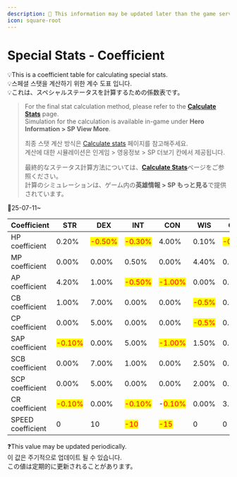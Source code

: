 ```yaml
---
description: 🛑 This information may be updated later than the game server data.
icon: square-root
---
```


# Special Stats - Coefficient

💡This is a coefficient table for calculating special stats.\
💡스페셜 스탯을 계산하기 위한 계수 도표 입니다.\
💡これは、スペシャルステータスを計算するための係数表です。

> For the final stat calculation method, please refer to the [**Calculate Stats**](../calculate-stats.md#eng) page.\
> Simulation for the calculation is available in-game under **Hero Information > SP View More**.
>
> 최종 스탯 계산 방식은 [Calculate stats](../calculate-stats.md#undefined-1) 페이지를 참고해주세요. \
> 계산에 대한 시뮬레이션은 인게임 > 영웅정보 > SP 더보기 칸에서 제공됩니다.
>
> 最終的なステータス計算方法については、[**Calculate Stats**](../calculate-stats.md#ri-ben-yu)ページをご参照ください。\
> 計算のシミュレーションは、ゲーム内の**英雄情報 > SP もっと見る**で提供されています。

🔹25-07-11\~

| Coefficient       | STR                                    | DEX                                    | INT                                    | CON                                    | WIS                                   | CHA                                    |
| ----------------- | -------------------------------------- | -------------------------------------- | -------------------------------------- | -------------------------------------- | ------------------------------------- | -------------------------------------- |
| HP coefficient    | 0.20%                                  | <mark style="color:red;">-0.50%</mark> | <mark style="color:red;">-0.30%</mark> | 4.00%                                  | 0.10%                                 | <mark style="color:red;">-0.10%</mark> |
| MP coefficient    | 0.00%                                  | 0.00%                                  | 0.50%                                  | 0.00%                                  | 4.40%                                 | 0.00%                                  |
| AP coefficient    | 4.20%                                  | 1.00%                                  | <mark style="color:red;">-0.50%</mark> | <mark style="color:red;">-1.00%</mark> | 0.00%                                 | 0.00%                                  |
| CB coefficient    | 1.00%                                  | 7.00%                                  | 0.00%                                  | 0.00%                                  | <mark style="color:red;">-0.5%</mark> | 0.50%                                  |
| CP coefficient    | 0.00%                                  | 5.00%                                  | 0.00%                                  | 0.00%                                  | <mark style="color:red;">-0.5%</mark> | 0.50%                                  |
| SAP coefficient   | <mark style="color:red;">-0.10%</mark> | 0.00%                                  | 5.00%                                  | <mark style="color:red;">-1.00%</mark> | 1.50%                                 | 0.00%                                  |
| SCB coefficient   | 0.00%                                  | 7.00%                                  | 1.00%                                  | 0.00%                                  | 2.50%                                 | 0.50%                                  |
| SCP coefficient   | 0.00%                                  | 5.00%                                  | 0.00%                                  | 0.00%                                  | 2.00%                                 | 0.50%                                  |
| CR coefficient    | <mark style="color:red;">-0.10%</mark> | 0.00%                                  | <mark style="color:red;">-0.10%</mark> | -<mark style="color:red;">0.10%</mark> | 0.00%                                 | 3.50%                                  |
| SPEED coefficient | 0                                      | 10                                     | <mark style="color:red;">-10</mark>    | <mark style="color:red;">-15</mark>    | 0                                     | 0                                      |

❓This value may be updated periodically. \
이 값은 주기적으로 업데이트 될 수 있습니다. \
この値は定期的に更新されることがあります。

